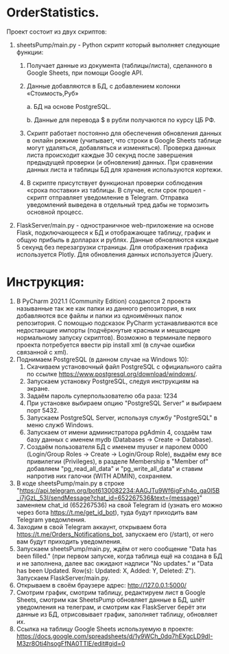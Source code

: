 # OrderStatistics.

Проект состоит из двух скриптов:
1. sheetsPump/main.py - Python скрипт который выполняет следующие функции:

	1. Получает данные из документа (таблицы/листа), сделанного в Google Sheets, при помощи Google API.
	2. Данные добавляются в БД, с добавлением колонки «Стоимость,Руб»

		  a. БД на основе PostgreSQL.

		  b. Данные для перевода $ в рубли получаются по курсу ЦБ РФ.

	3. Скрипт работает постоянно для обеспечения обновления данных в онлайн режиме (учитывает, что строки в Google Sheets таблице могут удаляться, добавляться и изменяться). Проверка данных листа происходит каждые 30 секунд после завершения предыдущей проверки (и обновления) данных. При сравнении данных листа и таблицы БД для хранения используются кортежи.

	4. В скрипте присутствует функционал проверки соблюдения «срока поставки» из таблицы. В случае, если срок прошел - скрипт отправляет уведомление в Telegram. Отправка уведомлений выведена в отдельный тред дабы не тормозить основной процесс.

2.  FlaskServer/main.py - одностраничное web-приложение на основе Flask, подключающееся к БД и отображающее таблицу, график и общую прибыль в долларах и рублях. Данные обновляются каждые 5 секунд без перезагрузки страницы. Для отображения графика используется Plotly. Для обновления данных используется jQuery.


# Инструкция:
1. В PyCharm 2021.1 (Community Edition) создаются 2 проекта называнные так же как папки из данного репозитория, в них добавляются все файлы и папки из одноимённых папок репозитория. С помощью подсказок PyCharm устанавливаются все недостающие импорты (подчёркнутые красным и мешающие нормальному запуску скриптов). Возможно в терминале первого проекта потребуется ввести pip install xml (в случае ошибки связанной с xml).
2. Поднимаем PostgreSQL (в данном случае на Windows 10):
	1. Скачиваем установочный файл PostgreSQL с официального сайта по ссылке https://www.postgresql.org/download/windows/.
	2. Запускаем установку PostgreSQL, следуя инструкциям на экране.
	3. Задаём пароль суперпользователю оба раза: 1234
	3. При установке выбираем опцию "PostgreSQL Server" и выбираем порт 5432.
	4. Запускаем PostgreSQL Server, используя службу "PostgreSQL" в меню служб Windows.
	5. Запускаем от имени администратора pgAdmin 4, создаём там базу данных с именем mydb (Databases -> Create -> Database).
	6. Создаём пользователя БД с именем myuser и паролем 0000 (Login/Group Roles -> Create -> Login/Group Role), выдаём ему все привилегии (Privileges), в разделе Membership в "Member of" добавляем "pg_read_all_data" и "pg_write_all_data" и ставим напротив них галочки (WITH ADMIN), сохраняем.
3. В коде sheetsPump/main.py в строке "https://api.telegram.org/bot6130082234:AAGJTu9Wf6igFxh4o_ga0I5B_i7jGzL_53I/sendMessage?chat_id=652267536&text={message}" заменяем chat_id (652267536) на свой Telegram id (узнать его можно через бота https://t.me/get_id_bot), туда будут приходить вам Telegram уведомления.
4. Заходим в свой Telegram аккаунт, открываем бота https://t.me/Orders_Notifications_bot, запускаем его (/start), от него вам будут приходить уведомления.
5. Запускаем sheetsPump/main.py, ждём от него сообщение "Data has been filled." (при первом запуске, когда таблица ещё на создана в БД и не заполнена, далее вас ожидают надписи "No updates." и "Data has been Updated. Row(s): Updated: X, Added: Y, Deleted: Z"). Запускаем FlaskServer/main.py.
6. Открываем в своём браузере адрес: http://127.0.0.1:5000/
7. Смотрим график, смотрим таблицу, редактируем лист в Google Sheets, смотрим как SheetsPump обновляет данные в БД, шлёт уведомления на телеграм, и смотрим как FlaskServer берёт эти данные из БД, отрисовывает график, заполняет таблицу, обновляет их.
8. Ссылка на таблицу Google Sheets используемую в проекте: https://docs.google.com/spreadsheets/d/1y9WCh_0dq7hEXgcLD9dI-M3zr8Oti4hsogFfNA0TTlE/edit#gid=0
